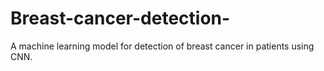 # Breast-cancer-detection-
A machine learning model for detection of breast cancer in patients using CNN. 
